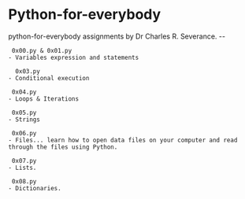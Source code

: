# Python-for-everybody
 python-for-everybody assignments by Dr Charles R. Severance. --
```
 0x00.py & 0x01.py
- Variables expression and statements

  0x03.py
- Conditional execution

 0x04.py
- Loops & Iterations

 0x05.py
- Strings

 0x06.py
- Files... learn how to open data files on your computer and read through the files using Python.

 0x07.py
- Lists.

 0x08.py
- Dictionaries.

```
